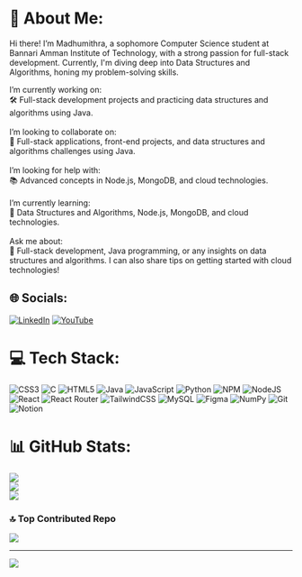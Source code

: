 # 💫 About Me:
Hi there! I’m Madhumithra, a sophomore Computer Science student at Bannari Amman Institute of Technology, with a strong passion for full-stack development. Currently, I'm diving deep into Data Structures and Algorithms, honing my problem-solving skills.

I’m currently working on:<br>🛠️ Full-stack development projects and practicing data structures and algorithms using Java.<br><br>I’m looking to collaborate on:<br>🤝 Full-stack applications, front-end projects, and data structures and algorithms challenges using Java.<br><br>I’m looking for help with:<br>📚 Advanced concepts in Node.js, MongoDB, and cloud technologies.<br><br>I’m currently learning:<br>🌱 Data Structures and Algorithms, Node.js, MongoDB, and cloud technologies.<br><br>Ask me about:<br>💬 Full-stack development, Java programming, or any insights on data structures and algorithms. I can also share tips on getting started with cloud technologies!<br>


## 🌐 Socials:
[![LinkedIn](https://img.shields.io/badge/LinkedIn-%230077B5.svg?logo=linkedin&logoColor=white)](https://linkedin.com/in/madhumithra-m) [![YouTube](https://img.shields.io/badge/YouTube-%23FF0000.svg?logo=YouTube&logoColor=white)](https://www.youtube.com/channel/UCGAxv-VZJ_KbAX2qFOgLEfg) 

# 💻 Tech Stack:
![CSS3](https://img.shields.io/badge/css3-%231572B6.svg?style=for-the-badge&logo=css3&logoColor=white) ![C](https://img.shields.io/badge/c-%2300599C.svg?style=for-the-badge&logo=c&logoColor=white) ![HTML5](https://img.shields.io/badge/html5-%23E34F26.svg?style=for-the-badge&logo=html5&logoColor=white) ![Java](https://img.shields.io/badge/java-%23ED8B00.svg?style=for-the-badge&logo=openjdk&logoColor=white) ![JavaScript](https://img.shields.io/badge/javascript-%23323330.svg?style=for-the-badge&logo=javascript&logoColor=%23F7DF1E) ![Python](https://img.shields.io/badge/python-3670A0?style=for-the-badge&logo=python&logoColor=ffdd54) ![NPM](https://img.shields.io/badge/NPM-%23CB3837.svg?style=for-the-badge&logo=npm&logoColor=white) ![NodeJS](https://img.shields.io/badge/node.js-6DA55F?style=for-the-badge&logo=node.js&logoColor=white) ![React](https://img.shields.io/badge/react-%2320232a.svg?style=for-the-badge&logo=react&logoColor=%2361DAFB) ![React Router](https://img.shields.io/badge/React_Router-CA4245?style=for-the-badge&logo=react-router&logoColor=white) ![TailwindCSS](https://img.shields.io/badge/tailwindcss-%2338B2AC.svg?style=for-the-badge&logo=tailwind-css&logoColor=white) ![MySQL](https://img.shields.io/badge/mysql-4479A1.svg?style=for-the-badge&logo=mysql&logoColor=white) ![Figma](https://img.shields.io/badge/figma-%23F24E1E.svg?style=for-the-badge&logo=figma&logoColor=white) ![NumPy](https://img.shields.io/badge/numpy-%23013243.svg?style=for-the-badge&logo=numpy&logoColor=white) ![Git](https://img.shields.io/badge/git-%23F05033.svg?style=for-the-badge&logo=git&logoColor=white) ![Notion](https://img.shields.io/badge/Notion-%23000000.svg?style=for-the-badge&logo=notion&logoColor=white)
# 📊 GitHub Stats:
![](https://github-readme-stats.vercel.app/api?username=mithra0612&theme=transparent&hide_border=false&include_all_commits=false&count_private=false)<br/>
![](https://github-readme-streak-stats.herokuapp.com/?user=mithra0612&theme=transparent&hide_border=false)<br/>
![](https://github-readme-stats.vercel.app/api/top-langs/?username=mithra0612&theme=transparent&hide_border=false&include_all_commits=false&count_private=false&layout=compact)

### 🔝 Top Contributed Repo
![](https://github-contributor-stats.vercel.app/api?username=mithra0612&limit=5&theme=transparent&combine_all_yearly_contributions=true)

---
[![](https://visitcount.itsvg.in/api?id=mithra0612&icon=5&color=11)](https://visitcount.itsvg.in)

<!-- Proudly created with GPRM ( https://gprm.itsvg.in ) -->
